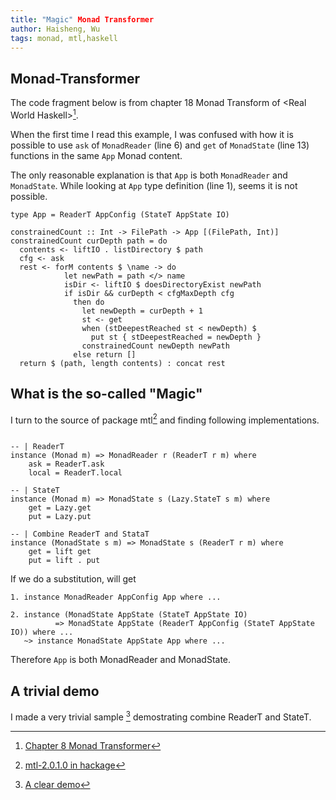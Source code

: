 ```yaml
---
title: "Magic" Monad Transformer
author: Haisheng, Wu
tags: monad, mtl,haskell
---
```


## Monad-Transformer

The code fragment below is from chapter 18 Monad Transform of \<Real World Haskell\>[^rwh-mt].

When the first time I read this example, I was confused with how it is possible to 
use `ask` of `MonadReader` (line 6) and `get` of `MonadState` (line 13) functions in the same `App` Monad content.

The only reasonable explanation is that `App` is both `MonadReader` and `MonadState`.
While looking at `App` type definition (line 1), seems it is not possible.

~~~~~~~{.haskell .numberLines}
type App = ReaderT AppConfig (StateT AppState IO)

constrainedCount :: Int -> FilePath -> App [(FilePath, Int)]
constrainedCount curDepth path = do
  contents <- liftIO . listDirectory $ path
  cfg <- ask
  rest <- forM contents $ \name -> do
            let newPath = path </> name
            isDir <- liftIO $ doesDirectoryExist newPath
            if isDir && curDepth < cfgMaxDepth cfg
              then do
                let newDepth = curDepth + 1
                st <- get
                when (stDeepestReached st < newDepth) $
                  put st { stDeepestReached = newDepth }
                constrainedCount newDepth newPath
              else return []
  return $ (path, length contents) : concat rest
~~~~~~~

## What is the so-called "Magic"

I turn to the source of package mtl[^package-mtl] and finding following implementations.

~~~~~~~{.haskell .numberLines}

-- | ReaderT
instance (Monad m) => MonadReader r (ReaderT r m) where
    ask = ReaderT.ask
    local = ReaderT.local

-- | StateT
instance (Monad m) => MonadState s (Lazy.StateT s m) where
    get = Lazy.get
    put = Lazy.put

-- | Combine ReaderT and StataT
instance (MonadState s m) => MonadState s (ReaderT r m) where
    get = lift get
    put = lift . put

~~~~~~~

If we do a substitution, will get

~~~~~~~
1. instance MonadReader AppConfig App where ...

2. instance (MonadState AppState (StateT AppState IO) 
          => MonadState AppState (ReaderT AppConfig (StateT AppState IO)) where ...
   ~> instance MonadState AppState App where ...
~~~~~~~

Therefore `App` is both MonadReader and MonadState.

## A trivial demo

I made a very trivial sample [^demo] demostrating combine ReaderT and StateT.

[^rwh-mt]: [Chapter 8 Monad Transformer](http://book.realworldhaskell.org/read/monad-transformers.html)
[^package-mtl]: [mtl-2.0.1.0 in hackage](http://hackage.haskell.org/package/mtl-2.0.1.0)
[^demo]: [A clear demo](https://github.com/freizl/dive-into-haskell/blob/master/monad/hello-mtl.hs)
